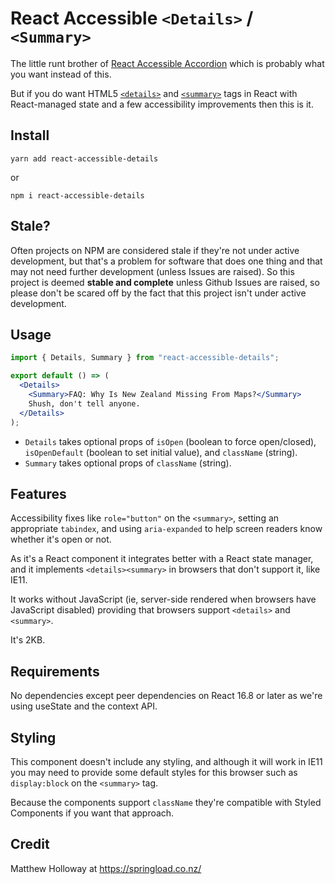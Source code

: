 # React Accessible `<Details>` / `<Summary>`

The little runt brother of [React Accessible Accordion](https://www.npmjs.com/package/react-accessible-accordion) which is probably what you want instead of this.

But if you do want HTML5 [`<details>`](https://developer.mozilla.org/en-US/docs/Web/HTML/Element/details) and [`<summary>`](https://developer.mozilla.org/en-US/docs/Web/HTML/Element/summary) tags in React with React-managed state and a few accessibility improvements then this is it.

## Install

```
yarn add react-accessible-details
```

or

```
npm i react-accessible-details
```

## Stale?

Often projects on NPM are considered stale if they're not under active development, but that's a problem for software that does one thing and that may not need further development (unless Issues are raised). So this project is deemed **stable and complete** unless Github Issues are raised, so please don't be scared off by the fact that this project isn't under active development.

## Usage

```jsx
import { Details, Summary } from "react-accessible-details";

export default () => (
  <Details>
    <Summary>FAQ: Why Is New Zealand Missing From Maps?</Summary>
    Shush, don't tell anyone.
  </Details>
);
```

- `Details` takes optional props of `isOpen` (boolean to force open/closed), `isOpenDefault` (boolean to set initial value), and `className` (string).
- `Summary` takes optional props of `className` (string).

## Features

Accessibility fixes like `role="button"` on the `<summary>`, setting an appropriate `tabindex`, and using `aria-expanded` to help screen readers know whether it's open or not.

As it's a React component it integrates better with a React state manager, and it implements `<details><summary>` in browsers that don't support it, like IE11.

It works without JavaScript (ie, server-side rendered when browsers have JavaScript disabled) providing that browsers support `<details>` and `<summary>`.

It's 2KB.

## Requirements

No dependencies except peer dependencies on React 16.8 or later as we're using useState and the context API.

## Styling

This component doesn't include any styling, and although it will work in IE11 you may need to provide some default styles for this browser such as `display:block` on the `<summary>` tag.

Because the components support `className` they're compatible with Styled Components if you want that approach.

## Credit

Matthew Holloway at https://springload.co.nz/
